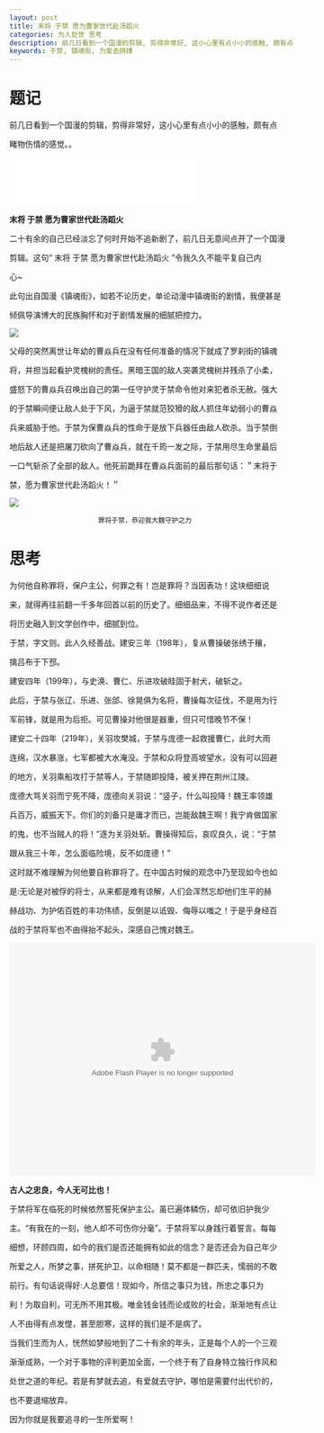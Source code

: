 ```yaml
---
layout: post
title: 末将 于禁 愿为曹家世代赴汤蹈火
categories: 为人处世 思考
description: 前几日看到一个国漫的剪辑, 剪得非常好, 这小心里有点小小的感触, 颇有点睹物伤情的感觉。
keywords: 于禁, 镇魂街, 为爱去拼搏
---
```


# 题记

前几日看到一个国漫的剪辑，剪得非常好，这小心里有点小小的感触，颇有点

睹物伤情的感觉。。

<iframe frameborder="no" border="0" marginwidth="0" marginheight="0" width="330" height="86" src="//music.163.com/outchain/player?type=2&id=31654464&auto=1&height=66"></iframe>


**末将 于禁 愿为曹家世代赴汤蹈火**

二十有余的自己已经淡忘了何时开始不追新剧了，前几日无意间点开了一个国漫

剪辑。这句“ 末将 于禁 愿为曹家世代赴汤蹈火 ”令我久久不能平复自己内

心~

此句出自国漫《镇魂街》，如若不论历史，单论动漫中镇魂街的剧情，我便甚是

倾佩导演博大的民族胸怀和对于剧情发展的细腻把控力。

![](http://onbsquc8n.bkt.clouddn.com/yujinguisi.JPEG)

父母的突然离世让年幼的曹焱兵在没有任何准备的情况下就成了罗刹街的镇魂

将，并担当起看护灵槐树的责任。黑暗王国的敌人突袭灵槐树并残杀了小柔，

盛怒下的曹焱兵召唤出自己的第一任守护灵于禁命令他对来犯者杀无赦。强大

的于禁瞬间便让敌人处于下风，为逼于禁就范狡猾的敌人抓住年幼弱小的曹焱

兵来威胁于他。于禁为保曹焱兵的性命于是放下兵器任由敌人砍杀。当于禁倒

地后敌人还是把屠刀砍向了曹焱兵，就在千筠一发之际，于禁用尽生命里最后

一口气斩杀了全部的敌人。他死前跪拜在曹焱兵面前的最后那句话：＂末将于

禁，愿为曹家世代赴汤蹈火！＂


![](http://onbsquc8n.bkt.clouddn.com/QQ%E6%88%AA%E5%9B%BE20171121192837.jpg)

```
                      罪将于禁，恭迎我大魏守护之力
```

# 思考

为何他自称罪将，保户主公，何罪之有！岂是罪将？当因表功！这块细细说

来，就得再往前翻一千多年回首以前的历史了。细细品来，不得不说作者还是

将历史融入到文学创作中，细腻到位。

于禁，字文则。此人久经善战。建安三年（198年），复从曹操破张绣于穰，

擒吕布于下邳。

建安四年（199年），与史涣、曹仁、乐进攻破眭固于射犬，破斩之。

此后，于禁与张辽、乐进、张郃、徐晃俱为名将，曹操每次征伐，不是用为行

军前锋，就是用为后拒。可见曹操对他很是器重，但只可惜晚节不保！

建安二十四年（219年），关羽攻樊城，于禁与庞德一起救援曹仁，此时大雨

连绵，汉水暴涨，七军都被大水淹没。于禁和众将登高坡望水，没有可以回避

的地方，关羽乘船攻打于禁等人，于禁随即投降，被关押在荆州江陵。

庞德大骂关羽而宁死不降，庞德向关羽说：“竖子，什么叫投降！魏王率领雄

兵百万，威振天下。你们的刘备只是庸才而已，岂能敌魏王啊！我宁肯做国家

的鬼，也不当贼人的将！”逐为关羽处斩。曹操得知后，哀叹良久，说：“于禁

跟从我三十年，怎么面临险境，反不如庞德！”

这时就不难理解为何他要自称罪将了。在中国古时候的观念中乃至现如今也如

是:无论是对被俘的将士，从来都是难有谅解，人们会浑然忘却他们生平的赫

赫战功、为护佑百姓的丰功伟绩，反倒是以诋毁、侮辱以嗤之！于是乎身经百

战的于禁将军也不由得抬不起头，深感自己愧对魏王。

<embed height="415" width="544" quality="high" allowfullscreen="true" type="application/x-shockwave-flash" src="//static.hdslb.com/miniloader.swf" flashvars="aid=16115636&page=1" pluginspage="//www.adobe.com/shockwave/download/download.cgi?P1_Prod_Version=ShockwaveFlash">



**古人之忠良，今人无可比也！**


于禁将军在临死的时候依然誓死保护主公。虽已遍体鳞伤，却可依旧护我少

主。“有我在的一刻，他人却不可伤你分毫”。于禁将军以身践行着誓言。每每

细想，环顾四周，如今的我们是否还能拥有如此的信念？是否还会为自己年少

所爱之人，所梦之事，拼死护卫，以命相随！莫不都是一群匹夫，懦弱的不敢

前行。有句话说得好:人总要信！现如今，所信之事只为钱，所忠之事只为

利！为取自利，可无所不用其极。唯金钱金钱而论成败的社会，渐渐地有点让

人不由得有点发憷，甚至胆寒，这样的我们是不是病了。

当我们生而为人，恍然如梦般地到了二十有余的年头，正是每个人的一个三观

渐渐成熟，一个对于事物的评判更加全面，一个终于有了自身特立独行作风和

处世之道的年纪。若是有梦就去追，有爱就去守护，哪怕是需要付出代价的，

也不要退缩放弃。

因为你就是我要追寻的一生所爱啊！




